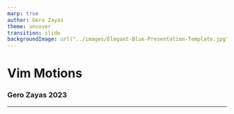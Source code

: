 ```yaml
---
marp: true
author: Gero Zayas
theme: uncover
transition: slide
backgroundImage: url("../images/Elegant-Blue-Presentation-Template.jpg")
---
```


# Vim Motions

### Gero Zayas 2023

---

